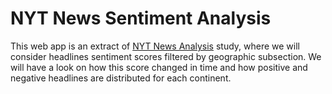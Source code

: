 # NYT News Sentiment Analysis

This web app is an extract of [NYT News Analysis](https://github.com/massigarg/NYT-news-analysis) study, where we will consider headlines sentiment scores filtered by geographic subsection. We will have a look on how this score changed in time and how positive and negative headlines are distributed for each continent.
